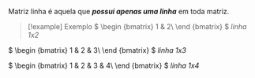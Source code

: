 Matriz linha é aquela que ***possui apenas uma linha*** em toda matriz.

>[!example] Exemplo
$
\begin {bmatrix}
1 & 2\\
\end {bmatrix}
$ *linha 1x2*
>
$
\begin {bmatrix}
1 & 2 & 3\\
\end {bmatrix}
$  *linha 1x3*
>
$
\begin {bmatrix}
1 & 2 & 3 & 4\\
\end {bmatrix}
$  *linha 1x4*